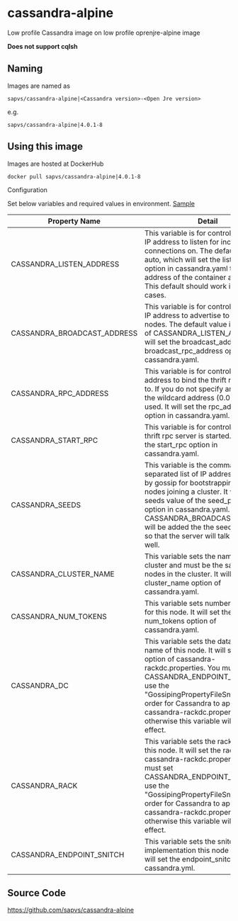 # cassandra-alpine
Low profile Cassandra image on low profile oprenjre-alpine image

**Does not support cqlsh**

## Naming 
Images are named as

    sapvs/cassandra-alpine|<Cassandra version>-<Open Jre version>

e.g.

    sapvs/cassandra-alpine|4.0.1-8

## Using this image

Images are hosted at DockerHub


    docker pull sapvs/cassandra-alpine|4.0.1-8

Configuration

Set below variables and required values in environment. [Sample](sample)

| Property Name | Detail|
|---|--|
|CASSANDRA_LISTEN_ADDRESS | This variable is for controlling which IP address to listen for incoming connections on. The default value is auto, which will set the listen_address option in cassandra.yaml to the IP address of the container as it starts. This default should work in most use cases.|
|CASSANDRA_BROADCAST_ADDRESS| This variable is for controlling which IP address to advertise to other nodes. The default value is the value of CASSANDRA_LISTEN_ADDRESS. It will set the broadcast_address and broadcast_rpc_address options in cassandra.yaml.|
| CASSANDRA_RPC_ADDRESS| This variable is for controlling which address to bind the thrift rpc server to. If you do not specify an address, the wildcard address (0.0.0.0) will be used. It will set the rpc_address option in cassandra.yaml.|
| CASSANDRA_START_RPC| This variable is for controlling if the thrift rpc server is started. It will set the start_rpc option in cassandra.yaml.|
| CASSANDRA_SEEDS| This variable is the comma-separated list of IP addresses used by gossip for bootstrapping new nodes joining a cluster. It will set the seeds value of the seed_provider option in cassandra.yaml. The CASSANDRA_BROADCAST_ADDRESS will be added the the seeds passed in so that the server will talk to itself as well.|
| CASSANDRA_CLUSTER_NAME| This variable sets the name of the cluster and must be the same for all nodes in the cluster. It will set the cluster_name option of cassandra.yaml.|
| CASSANDRA_NUM_TOKENS| This variable sets number of tokens for this node. It will set the num_tokens option of cassandra.yaml.|
| CASSANDRA_DC| This variable sets the datacenter name of this node. It will set the dc option of cassandra-rackdc.properties. You must set CASSANDRA_ENDPOINT_SNITCH to use the "GossipingPropertyFileSnitch" in order for Cassandra to apply cassandra-rackdc.properties, otherwise this variable will have no effect.|
| CASSANDRA_RACK| This variable sets the rack name of this node. It will set the rack option of cassandra-rackdc.properties. You must set CASSANDRA_ENDPOINT_SNITCH to use the "GossipingPropertyFileSnitch" in order for Cassandra to apply cassandra-rackdc.properties, otherwise this variable will have no effect.|
| CASSANDRA_ENDPOINT_SNITCH| This variable sets the snitch implementation this node will use. It will set the endpoint_snitch option of cassandra.yml.|

## Source Code

https://github.com/sapvs/cassandra-alpine
